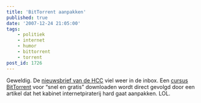 ```yaml
---
title: 'BitTorrent aanpakken'
published: true
date: '2007-12-24 21:05:00'
tags:
    - politiek
    - internet
    - humor
    - bittorrent
    - torrent
post_id: 1726
---
```


Geweldig. De [nieuwsbrief van de HCC](http://www.hccmagazine.nl/nieuwsbrief/archief/week_51.html) viel weer in de inbox. Een [cursus BitTorrent](http://www.hccmagazine.nl/index.cfm?fuseaction=home.showTotalCursus&id=52023) voor “snel en gratis” downloaden wordt direct gevolgd door een artikel dat het kabinet internetpiraterij hard gaat aanpakken. LOL.
